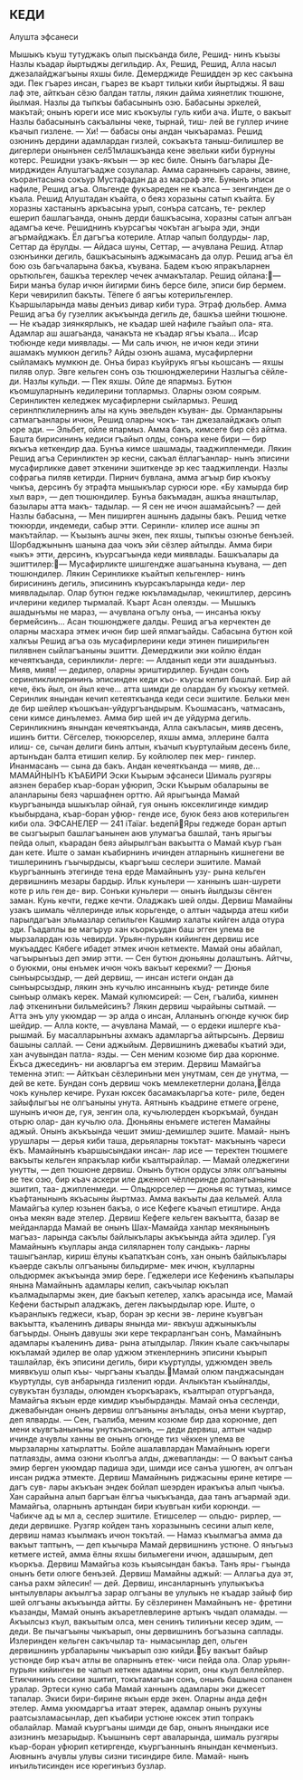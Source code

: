 ## КЕДИ
Алушта эфсанеси

Мышыкъ къуш тутуджакъ олып пыскъанда биле, Решид- нинъ къызы Назлы къадар йыртыджы дегильдир.
Ах, Решид, Решид, Алла насыл джезалайджагъыны яхшы биле.
Демерджиде Решидден эр кес сакъына эди. Пек гъарез инсан, гъарез ве къарт тильки киби йыртыджы. Я ваш лаф эте, айткъан сёзю балдан татлы, лякин дайма хиянетлик тюшюне, йылмая.
Назлы да тыпкъы бабасынынъ озю. Бабасыны эркелей, макътай; онынъ юреги исе мис къокъулы гуль киби ача. Иште, о вакъыт Назлы бабасынынъ сакъалыны чеке, тырнай, тиш- лей ве гуллер ичине къачып гизлене.
— Хи! — бабасы оны андан чыкъарамаз.
Решид озюнинъ дердини адамлардан гизлей, сокъакъта таныш-билишлер ве дигерлери онынънен сел51млашкъанда кене эвельки киби бурнуны котерс.
Решидни узакъ-якъын — эр кес биле. Онынъ багълары Де- мирджиден Алуштагъадже созулалар. Амма сараннынъ сараны, эвине, къорантасына сокъур Мустафадан да аз масраф эте.
Бунынъ эписи нафиле, Решид агъа. Ольгенде фукъареден не къалса — зенгинден де о къала.
Решид Алуштадан къайта, о беяз хоразыны сатып къайта. Бу хоразны хастанынъ аркъасына урып, сонъра сатсанъ, те- реклер ешерип башлагъанда, онынъ дерди башкъасына, хоразны сатын алгъан адамгъа кече.
Решиднинъ къурсагъы чокътан агъыра эди, энди агърмайджакъ. Ёл дагъгъа котериле. Атлар чапып болдурды- лар, Сеттар да ёрулды.
— Айдаса шуны, Сеттар, — ачувлана Решид.
Атлар озюнъинки дегиль, башкъасынынъ аджымасанъ да олур.
Решид агъа ёл бою озь багьчаларына бакъа, къувана.
Бадем къою япракъларнен орьтюльген, башкъа тереклер чечек ачмакъталар. Решид ойлана:— Бири манъа булар ичюн йигирми бинъ берсе биле, эписи бир бермем.
Кери чевирилип бакъты. Тёпеге б аягъы котерильгенлер. Къаршыларында мавы денъиз дивар киби тура. Этраф дюльбер. Амма Решид агъа бу гузеллик акъкъында дегиль де, башкъа шейни тюшюне.
— Не къадар зиянкярлыкъ, не къадар шей нафиле гъайып ола- ята. Адамлар аш ашагьанда, чанакъта не къадар ягъы къала...
Исар тюбюнде кеди миявлады.
— Ми саль ичюн, не ичюн кеди этини ашамакъ мумкюн дегиль? Айды озюнъ ашама, мусафирлерни сыйламакъ мумкюн де. Онъа бираз къуйрукъ ягъы кьошсанъ — яхшы пиляв олур.
Эвге кельген сонъ озь тюшюнджелерини Назлыгъа сёйле- ди. Назлы кульди.
— Пек яхшы. Ойле де япармыз. Бутюн къомшуларнынъ кедилерини топлармыз. Оларны озюм соярым. Серинликтен келеджек мусафирлерни сыйлармыз.
Решид серинлпклилернинъ алы на кунь эвельден къуван- ды. Орманларыны сатмагъанлары ичюн, Решид оларны чокъ- тан джезалайджакъ олып юре эди.
— Эльбет, ойле япармыз. Амма бакъ, кимсеге бир сёз айтма.
Башта бирисининъ кедиси гъайып олды, сонъра кене
бири — бир якъкъа кеткендир даа. Бунъа кимсе шашмады, тааджипленмеди.
Лякин Решид агъа Серинликтен эр кесни, сакъал ёллагъанлар- нынъ эписини мусафирликке давет эткенини эшиткенде эр кес тааджипленди. Назлы софрагьа пиляв кетирди. Пирнич бувлана, амма агъыр бир къокъу чыкъа, дерсинъ бу этрафта мышыкълар сурюси юре. «Бу хамырда бир хыл вар», — деп тюшюндилер.
Бунъа бакъмадан, ашкъа янаштылар, базылары атта макъ- тадылар.
— Я сен не ичюн ашамайсынъ? — дей Назлы бабасына, — Мен пиширген ашнынъ дадыны бакъ.
Решид четке тюкюрди, индемеди, сабыр этти. Серинли- клилер исе ашны эп макътайлар.
— Къызынъ ашчы экен, пек яхшы, тыпкъы озюнъе
бенъзей.
Шорбаджынынъ шанына даа чокъ эйи сёзлер айтылды. Амма бири «ыкъ» этти, дерсинъ, къурсагъында кеди миявлады. Башкъалары да эшиттилер:— Мусафирликте шишгендже ашагьанына къувана, — деп тюшюндилер. Лякин Серинликке къайтып кельгенлер- нинъ бирисининъ дегиль, эписининъ къурсакъларында кеди- лер миявладылар.
Олар бутюн гедже юкъламадылар, чекиштилер, дерсинъ ичлерини кедилер тырмалай. Къарт Асан олеязды.
— Мышыкъ ашадынъмы не мараз, — ачувлана огълу онъа, — инсанъа юкъу бермейсинъ...
Асан тюшюнджеге далды. Решид агъа керчектен де оларны масхара этмек ичюн бир шей япмагъайды.
Сабасына бутюн кой халкъы Решид агъа озь мусафирлерини кеди этинен пиширильген пилявнен сыйлагъаныны эшитти.
Демерджили эки койлю ёлдан кечеяткъанда, серинликли- лерге:
— Алданып кеди эти ашадынъыз. Мияв, мияв! — дедилер, оларны эриштирдилер.
Бундан сонъ серинликлилерининъ эписинден кеди къо- къусы келип башлай. Бир ай кече, ёкъ йыл, он йыл кече... атта шимди де олардан бу къокъу кетмей. Серинлик янындан кечип кетеяткъанда кеди сеси эшитиле.
Бельки мен де бир шейлер къошкъан-уйдургъандырым. Къошмасанъ, чатмасанъ, сени кимсе динълемез.
Амма бир шей ич де уйдурма дегиль. Серинликнинъ янындан кечеяткъанда, Алла сакъласын, мияв десенъ, ишинъ битти.
Сёгселер, тюкюрселер, яхшы амма, эллерине балта илиш- се, сычан делиги бинъ алтын, къачып къуртулайым десенъ биле, артынъдан балта етишип келир. Бу койлюлер пек мер- гинлер. Инанмасанъ — сына да бакъ.
Андан кечеяткъанда — мияв, де...
МАМАЙНЫНЪ КЪАБИРИ
Эски Къырым эфсанеси
Шималь рузгяры аязнен берабер къар-боран уфюрип, Эски Къырым обаларыны ве аланларыны беяз чаршафнен орттю. Ай ярыгъында Мамай къургъанында ышыкълар ойнай, гуя онынъ юксеклигинде кимдир къыбырдана, къар-боран уфюр- генде исе, буюк беяз аюв котерильген киби ола.
ЭФСАНЕЛЕР 	—	241
іТаїаг. ЬедепйЯры геджеде боран артып ве сызгъырып башлагъанынен аюв улумагъа башлай, танъ ярыгъы пейда олып, къарадан беяз айырылгъан вакъытта о Мамай къур гъан дан кете.
Иште о заман къабирнинъ ичинден атларнынъ кишнегени ве тишлерининъ гъычырдысы, къаргъыш сеслери эшитиле.
Мамай къургъаннынъ этегинде тена ерде Мамайнынъ узу- рына кельген дервишнинъ мезары бардыр.
Ильк куньлери — ханнынъ шан-шурети коте р иль ген де- вир. Сонъки куньлери — онынъ йылдызы сёнген заман.
Кунь кечти, гедже кечти. Оладжакъ шей олды.
Дервиш Мамайны узакъ шималь чёллеринде ильк корьгенде, о алтын чадырда атеш киби парылдагъан эльмазлар сепильген Кашмир халаты кийген алда отура эди.
Гъадаплы ве магърур хан къоркъудан баш эгген улема ве мырзалардан юзь чевирди.
Урьян-пурьян кийинген дервиш исе мукъаддес Кябеге ибадет этмек ичюн кетмекте.
Мамай оны абайлап, чагъырынъыз деп эмир этти.
— Сен бутюн дюньяны долаштынъ. Айтчы, о буюкми, оны енъмек ичюн чокъ вакъыт керекми?
— Дюнья сынъырсыздыр, — дей дервиш, — инсан истеги ондан да сынъырсыздыр, лякин энъ кучьлю инсаннынъ къуд- ретинде биле сынъыр олмакъ керек.
Мамай кулюмсирей:
— Сен, гъалиба, кимнен лаф эткенинъни бильмейсинъ?
Лякин дервиш чырайыны сытмай.
— Атта энъ улу укюмдар — эр алда о инсан, Алланынъ огюнде кучюк бир шейдир.
— Алла кокте, — ачувлана Мамай, — о ердеки ишлерге къа- рышмай. Бу масалларынъны ахмакъ адамларгъа айтырсынъ.
Дервиш башыны саллай.
— Сени аджыйым.
Дервишнинъ джевабы къатий эди, хан ачувындан патла- язды.
— Сен меним козюме бир даа корюнме. Ёкъса джесединъ- ни аювларгъа ем этерим.
Дервиш Мамайгъа теменна этип:
— Айткъан сёзлеринъни мен унутмам, сен де унутма, — дей ве кете. Бундан сонъ дервиш чокъ мемлекетлерни долана,ёлда чокъ куньлер кечире. Рухан юксек басамакъларгъа коте- риле, беден зайыфлыгъы не олгъаныны унута.
Аятнынъ къадрине етмеге огрене, шунынъ ичюн де, гуя, зенгин ола, кучьлюлерден къоркъмай, бундан отьрю олар- дан кучьлю ола. Дюньяны енъмеге истеген Мамайны аджый. Онынъ акъкъында чешит эмиш-демишлер эшите. Мамай- нынъ урушлары — дерья киби таша, дерьяларны токътат- макънынъ чареси ёкъ. Мамайнынъ къаршысындаки инсан- лар исе — теректен тюшмеге вакъыты кельген япракълар киби къалтырайлар.
— Мамай оледжегини унутты, — деп тюшюне дервиш.
Онынъ бутюн ордусы эляк олгъаныны ве тек озю, бир къач
аскери иле дженюп чёллеринде долангьаныны эшитип, таа- джипленмеди.
— Ольдюрселер — дюнья яс тутмаз, кимсе къафтанынынъ якъасыны йыртмаз.
Амма вакъыты даа кельмей. Алла Мамайгъа кулер юзьнен бакъа, о исе Кефеге къачып етиштире. Анда онъа мекян ваде этелер.
Дервиш Кефеге кельген вакъытта, базар ве мейданларда Мамай ве онынъ Шах-Мамайда ханлар мекянынынъ магъаз- ларында сакълы байлыкълары акъкъында айта эдилер.
Гуя Мамайнынъ къуллары анда силяларнен толу сандыкь- ларны ташыгъанлар, кириш ёлуны къапаткъан сонъ, хан онынъ байлыкълары къаерде сакълы олгъаныны бильдирме- мек ичюн, къулларны ольдюрмек акъкъында эмир бере.
Геджелери исе Кефенинъ къапылары янына Мамайнынъ адамлары келип, сакъчылар юкълап къалмадылармы экен, дие бакъып кетелер, халкъ арасында исе, Мамай Кефени бастырып аладжакъ, деген лакъырдылар юре.
Иште, о къаранлыкъ геджеси, къар, боран эр кесни эв- лерине къувгъан вакъытта, къаленинъ дивары янында ми- явкъуш аджыныкълы багъырды. Онынъ давушы эки кере текрарлангъан сонъ, Мамайнынъ адамлары къаленинъ дива- рына атылдылар.
Лякин къале сакъчылары юкъламай эдилер ве олар уджюм эткенлернинъ эписини къырып ташлайлар, ёкъ эписини дегиль, бири къуртулды, уджюмден эвель миявкъуш олып къы- чыргъаны къалды.Мамай олюм панджасындан къуртулды, сув анбарында гизленип юрди. Ачлыкътан къыйналды, сувукътан бузлады, олюмден къоркъаракъ, къалтырап отургъанда, Мамайгьа якъын ерде кимдир къыбырданды.
Мамай онъа сесленди, джевабындан онынъ дервиш олгъаныны анълады, онъа мени къуртар, деп ялварды.
— Сен, гъалиба, меним козюме бир даа корюнме, деп мени къувгъанынъны унуткъансынъ, — деди дервиш, алтын чадыр ичинде ачувлы ханны ве онынъ огюнде тиз чёккен улема ве мырзаларны хатырлатты.
Бойле ашалавлардан Мамайнынъ юреги патлаязды, амма озюни къолгъа алды, джевапланды:
— О вакъыт санъа эмир берген укюмдар падиша эди, шимди исе санъа ушюген, ач олгъан инсан риджа этмекте.
Дервиш Мамайнынъ риджасыны ерине кетире — дагъ сув- лары акъкъан эндек бойлап шеэрден иракъкъа алып чыкъа.
Хан сарайына алып баргъан ёлгъа чыкъкъанда, даа танъ агъармай эди. Мамайгьа, оларнынъ артындан бири къувгьан киби корюнди.
— Чабикче ад ы мл а, сеслер эшитиле. Етишселер — ольдю- рирлер, — деди дервишке.
Рузгяр койден танъ хоразынынъ сесини алып келе, дервиш намаз къылмакъ ичюн токътай.
— Намаз къылмагъа амма да вакъыт таптынъ, — деп къычыра Мамай дервишнинъ устюне. О янъгьыз кетмеге истей, амма ёлны яхшы бильмегени ичюн, адашырым, деп къоркъа.
Дервиш Мамайгьа козь къыясындан бакъа. Танъ яры- гъында онынъ бети олюге бенъзей. Дервиш Мамайны аджый:
— Аллагьа дуа эт, санъа рахм эйлесин! — дей.
Дервиш, инсанларнынъ улулыкъкъа ынтылувлары акъылгъа зарар олгъаны ве улулыкъ не къадар зайыф бир шей олгъаны акъкъында айтты. Бу сёзлеринен Мамайнынъ не- фретини къазанды, Мамай онынъ акъаретлевлерине артыкъ чыдап оламады.
— Акъылсыз къул, вакъытым олса, мен сенинъ тилинъни кесер эдим, — деди. Ве пычагъыны чыкъарып, оны дервишнинъ богъазына саплады. Излеринден кельген сакъчылар та- нымасынлар деп, ольген дервишнинъ урбаларыны чыкъарып озю кийди.Бу вакъыт байыр устюнде бир къач атлы ве оларнынъ етек- чиси пейда ола. Олар урьян-пурьян кийинген ве чапып кеткен адамны корип, оны къул беллейлер. Етикчининъ сесини эшитип, токътамагьан сонъ, онынъ башына сопанен уралар.
Эртеси куню саба Мамай ханнынъ адамлары эки джесет тапалар. Экиси бири-бирине якъын ерде экен. Оларны анда дефн этелер.
Амма укюмдаргъа итаат этерек, адамлар онынъ рухуны раатсызламасынлар, деп къабири устюне юксек этип топракъ обалайлар.
Мамай къургъаны шимди де бар, онынъ янындаки исе азизнинъ мезарыдыр.
Къышнынъ серт аваларында, шималь рузгяры къар-боран уфюрип кетиргенде, къургъаннынъ янындан кечменъиз.
Аювнынъ ачувлы улувы сизни тисиндире биле. Мамай- нынъ инъильтисинден исе юрегинъиз бузлар.
